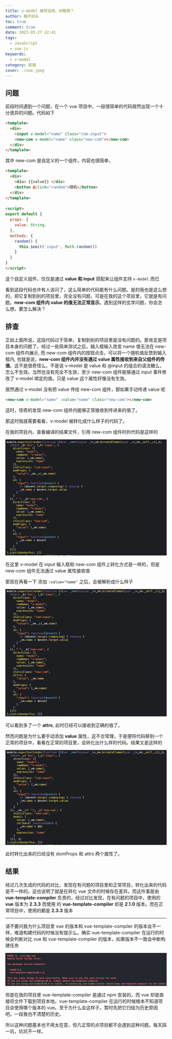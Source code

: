 ```yaml
---
title: v-model 居然没用，你敢想？
author: 柚子816
toc: true
comment: true
date: 2023-03-27 22:41
tags: 
  - JavaScript
  - vue.js
keywords:
  - v-model
category: 前端
cover: ./vue.jpeg
---
```


## 问题

前段时间遇到一个问题，在一个 vue 项目中，一段很简单的代码居然出现一个十分诡异的问题。代码如下

```html
<template>
  <div>
    <input v-model="name" class="com-input">
    <new-com v-model="name" class="new-com"></new-com>
  </div>
</template>
```

其中 new-com 是自定义的一个组件，内容也很简单，

```html
<template>
  <div>
    <div> {{value}} </div>
    <button @click="random">随机</button>
  </div>
</template>

<script>
export default {
  props: {
    value: String,
  },
  methods: {
    random() {
      this.$emit('input', Math.random())
    }
  }
}
</script>
```

这个自定义组件，仅仅是通过 **value 和 input** 搭配来让组件支持 `v-model` 而已

看到这段代码也许有人该问了，这么简单的代码能有什么问题。是的我也是这么想的，把它复制到别的项目里，完全没有问题，可是在我的这个项目里，它就是有问题。**new-com 组件内 value 的值无法正常显示**。遇到这样的玄学问题，你会怎么想，要怎么解决？

## 排查

正如上面所说，这段代码过于简单，复制到别的项目里是没有问题的。那肯定是项目本身的问题了。经过一些简单测试之后，输入框输入改变 name 值无法在 new-com 组件内展示, 而 new-com 组件内的按钮点击，可以将一个随机值反馈到输入框内, 也就是说，**new-com 组件内并没有通过 value 属性接收到来自父组件的传值**。这不是很奇怪么，不是说 v-model 是 value 和 @input 的组合的语法糖么，怎么不生效。当然也没有完全不生效，至少 new-com 组件能够通过 input 事件修改了 v-model 绑定的值。只是 value 这个属性好像没有生效。

居然通过 v-model 没有把 value 传给 new-com 组件，那如果手动传递 value 呢

```html
<new-com v-model="name" :value="name" class="new-com"></new-com>
```

这时，惊奇的发现 new-com 组件内能够正常接收到传进来的值了。

那这时我就需要看看，v-model 被转化成什么样子的代码了。

在我的项目内，查看编译的结果文件，引用 new-com 组件时的代码是这样的

![Screenshot 2023-03-27 at 20.21.56.png](./Screenshot%202023-03-27%20at%2020.21.56.png)

在这里 v-model 在 input 输入框和 new-com 组件上转化方式是一样的，但是 new-com 组件无法通过 value 属性接收值

那现在再看一下 添加 `:value="name"` 之后，会被解析成什么样子

![Screenshot 2023-03-27 at 20.38.04.png](./Screenshot%202023-03-27%20at%2020.38.04.png)

可以看到多了一个 **attrs**, 此时已经可以接收到正确的值了。


然而问题是为什么要手动添加 **value** 属性，这不合常理，于是便将代码移到一个正常的项目中，看看在正常的项目里，会转化出什么样的代码。结果又是这样的


![Screenshot 2023-03-27 at 20.21.11.png](./Screenshot%202023-03-27%20at%2020.21.11.png)

此时转化出来的已经没有 domProps 和 attrs 两个属性了。

## 结果
经过几次生成的代码的对比，发现在有问题的项目里和正常项目，转化出来的代码是不一样的。这也说明了就是在转化 vue 文件的时候存在差异。而这件事是由 **vue-template-compiler** 负责的，经过对比发现，在有问题的项目中，使用的 **vue** 版本为 **2.3.3** 而使用 的 **vue-template-compiler** 却是 **2.1.0** 版本。而在正常项目中，使用的都是 **2.3.3** 版本

----

请不要问我为什么项目里 vue 的版本和 vue-template-compiler 的版本会不一样，难道构建代码的时候没有提示么。确实 vue-template-compiler 在运行的时候会判断对比 vue 和 vue-template-compiler 的版本，如果版本不一致会中断构建任务


![Screenshot 2023-03-27 at 22.08.05.png](./Screenshot%202023-03-27%20at%2022.08.05.png)

但是在我的项目里 vue-template-compiler 是通过 npm 安装的，而 vue 却是直接将文件下载到项目本地。vue-template-compiler 在运行的时候根本不知道项目会使用哪个版本的 vue。至于为什么会这样子。暂时先把它归结为历史原因吧。一段我也不清楚的历史。

所以这种问题基本也不用太在意，但凡正常的点项目都不会遇到这种问题。每天踩一坑，坑坑不一样。

